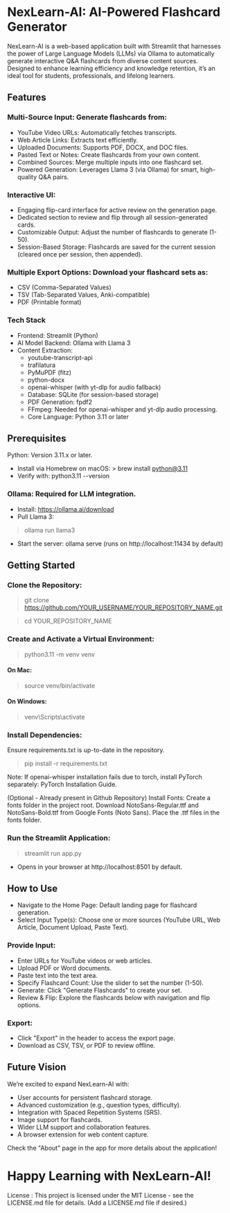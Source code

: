 # NexLearn-AI: AI-Powered Flashcard Generator

NexLearn-AI is a web-based application built with Streamlit that harnesses the power of Large Language Models (LLMs) via Ollama to automatically generate interactive Q&A flashcards from diverse content sources. Designed to enhance learning efficiency and knowledge retention, it’s an ideal tool for students, professionals, and lifelong learners.

## Features

### Multi-Source Input: Generate flashcards from:

- YouTube Video URLs: Automatically fetches transcripts.
- Web Article Links: Extracts text efficiently.
- Uploaded Documents: Supports PDF, DOCX, and DOC files.
-  Pasted Text or Notes: Create flashcards from your own content.
- Combined Sources: Merge multiple inputs into one flashcard set.
- Powered Generation: Leverages Llama 3 (via Ollama) for smart, high-quality Q&A pairs.

### Interactive UI:

- Engaging flip-card interface for active review on the generation page.
- Dedicated section to review and flip through all session-generated cards.
- Customizable Output: Adjust the number of flashcards to generate (1-50).
- Session-Based Storage: Flashcards are saved for the current session (cleared once per session, then appended).

### Multiple Export Options: Download your flashcard sets as:

- CSV (Comma-Separated Values)
- TSV (Tab-Separated Values, Anki-compatible)
- PDF (Printable format)

### Tech Stack

- Frontend: Streamlit (Python)
- AI Model Backend: Ollama with Llama 3
- Content Extraction:
  -  youtube-transcript-api
  -  trafilatura
  -  PyMuPDF (fitz)
  -  python-docx
  -  openai-whisper (with yt-dlp for audio fallback)
  -  Database: SQLite (for session-based storage)
  -  PDF Generation: fpdf2
  -  FFmpeg: Needed for openai-whisper and yt-dlp audio processing.
  -  Core Language: Python 3.11 or later

## Prerequisites

Python: Version 3.11.x or later.
- Install via Homebrew on macOS: > brew install python@3.11
- Verify with: python3.11 --version

### Ollama: Required for LLM integration.

- Install: https://ollama.ai/download
- Pull Llama 3:
> ollama run llama3
- Start the server: ollama serve (runs on http://localhost:11434 by default)

## Getting Started

### Clone the Repository: 
> git clone https://github.com/YOUR_USERNAME/YOUR_REPOSITORY_NAME.git

> cd YOUR_REPOSITORY_NAME

### Create and Activate a Virtual Environment:

> python3.11 -m venv venv
#### On Mac:
> source venv/bin/activate

#### On Windows: 
> venv\Scripts\activate

### Install Dependencies:

Ensure requirements.txt is up-to-date in the repository.
> pip install -r requirements.txt


Note: If openai-whisper installation fails due to torch, install PyTorch separately: PyTorch Installation Guide.

(Optional - Already present in Github Repository) Install Fonts:
Create a fonts folder in the project root.
Download NotoSans-Regular.ttf and NotoSans-Bold.ttf from Google Fonts (Noto Sans).
Place the .ttf files in the fonts folder.

### Run the Streamlit Application:

> streamlit run app.py

- Opens in your browser at http://localhost:8501 by default.

## How to Use

- Navigate to the Home Page: Default landing page for flashcard generation.
- Select Input Type(s): Choose one or more sources (YouTube URL, Web Article, Document Upload, Paste Text).

### Provide Input:

- Enter URLs for YouTube videos or web articles.
- Upload PDF or Word documents.
- Paste text into the text area.
- Specify Flashcard Count: Use the slider to set the number (1-50).
- Generate: Click "Generate Flashcards" to create your set.
- Review & Flip: Explore the flashcards below with navigation and flip options.

### Export:

- Click "Export" in the header to access the export page.
- Download as CSV, TSV, or PDF to review offline.

## Future Vision

We’re excited to expand NexLearn-AI with:

- User accounts for persistent flashcard storage.
- Advanced customization (e.g., question types, difficulty).
- Integration with Spaced Repetition Systems (SRS).
- Image support for flashcards.
- Wider LLM support and collaboration features.
- A browser extension for web content capture.

Check the "About" page in the app for more details about the application!

# Happy Learning with NexLearn-AI! 

License : This project is licensed under the MIT License - see the LICENSE.md file for details. (Add a LICENSE.md file if desired.)



